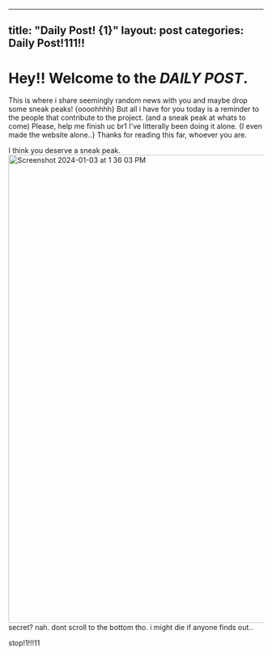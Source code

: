 
---
title:  "Daily Post! {1}"
layout: post
categories: Daily Post!111!!
---
# Hey!! Welcome to the ***DAILY POST***.
This is where i share seemingly random news with you and maybe drop some sneak peaks! {oooohhhh}
But all i have for you today is a reminder to the people that contribute to the project. (and a sneak peak at whats to come)
Please, help me finish uc br1
I've litterally been doing it alone. {I even made the website alone..}
Thanks for reading this far, whoever you are.










I think you deserve a sneak peak.
<img width="925" alt="Screenshot 2024-01-03 at 1 36 03 PM" src="https://github.com/Reed-group/home/assets/77684463/d2a13cc4-44a1-493d-b292-44a7162f342d">
secret? nah. dont scroll to the bottom tho. i might die if anyone finds out..

stop!1!!!11
